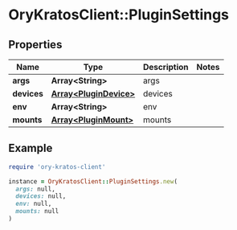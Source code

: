 # OryKratosClient::PluginSettings

## Properties

| Name | Type | Description | Notes |
| ---- | ---- | ----------- | ----- |
| **args** | **Array&lt;String&gt;** | args |  |
| **devices** | [**Array&lt;PluginDevice&gt;**](PluginDevice.md) | devices |  |
| **env** | **Array&lt;String&gt;** | env |  |
| **mounts** | [**Array&lt;PluginMount&gt;**](PluginMount.md) | mounts |  |

## Example

```ruby
require 'ory-kratos-client'

instance = OryKratosClient::PluginSettings.new(
  args: null,
  devices: null,
  env: null,
  mounts: null
)
```


